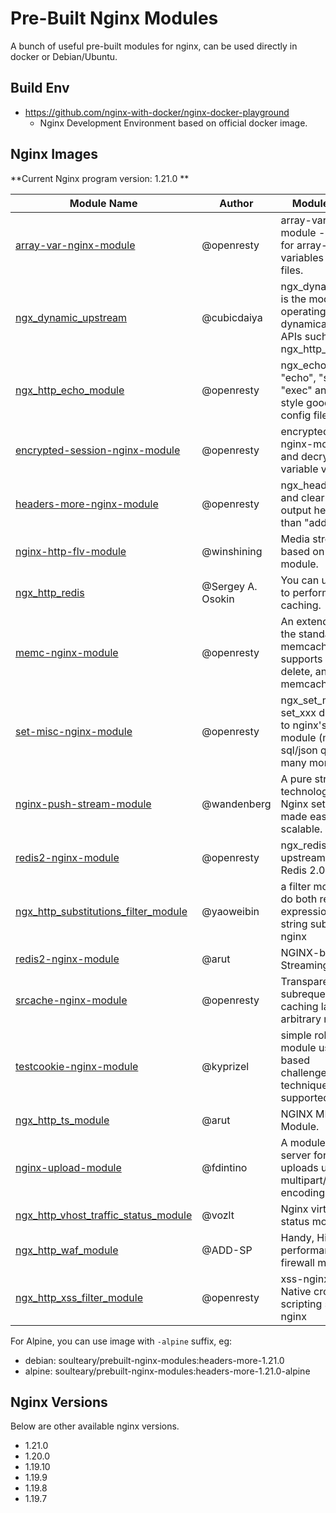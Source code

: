 # Pre-Built Nginx Modules

A bunch of useful pre-built modules for nginx, can be used directly in docker or Debian/Ubuntu.

## Build Env

- https://github.com/nginx-with-docker/nginx-docker-playground
  - Nginx Development Environment based on official docker image.

## Nginx Images

**Current Nginx program version: 1.21.0 **

<table>
    <thead>
        <tr>
            <th>Module Name</th>
            <th>Author</th>
            <th>Module Description</th>
            <th>Module Version</th>
        </tr>
    </thead>
    <tbody>
        <tr>
            <td><a href="https://github.com/openresty/array-var-nginx-module">array-var-nginx-module</a></td>
            <td>@openresty</td>
            <td>array-var-nginx-module - Add support for array-typed variables to nginx config files.</td>
            <td>0.05</td>
        </tr>
        <tr>
            <td><a href="https://github.com/cubicdaiya/ngx_dynamic_upstream">ngx_dynamic_upstream</a></td>
            <td>@cubicdaiya</td>
            <td>ngx_dynamic_upstream is the module for operating upstreams dynamically with HTTP APIs such as ngx_http_upstream_conf.</td>
            <td>0.1.6</td>
        </tr>
        <tr>
            <td><a href="https://github.com/nginx-with-docker/ngx_http_echo_module">ngx_http_echo_module</a></td>
            <td>@openresty</td>
            <td>ngx_echo - Brings "echo", "sleep", "time", "exec" and more shell-style goodies to Nginx config file.</td>
            <td>0.62</td>
        </tr>
        <tr>
            <td><a href="https://github.com/openresty/encrypted-session-nginx-module">encrypted-session-nginx-module</a></td>
            <td>@openresty</td>
            <td>encrypted-session-nginx-module - encrypt and decrypt nginx variable values.</td>
            <td>0.08</td>
        </tr>
        <tr>
            <td><a href="https://github.com/openresty/headers-more-nginx-module">headers-more-nginx-module</a></td>
            <td>@openresty</td>
            <td>ngx_headers_more - Set and clear input and output headers...more than "add"!</td>
            <td>0.33</td>
        </tr>
        <tr>
            <td><a href="https://github.com/winshining/nginx-http-flv-module">nginx-http-flv-module</a></td>
            <td>@winshining</td>
            <td>Media streaming server based on nginx-rtmp-module.</td>
            <td>1.2.9</td>
        </tr>
        <tr>
            <td><a href="https://www.nginx.com/resources/wiki/modules/redis/">ngx_http_redis</a></td>
            <td>@Sergey A. Osokin</td>
            <td>You can use this module to perform simple caching.</td>
            <td>0.3.9</td>
        </tr>
        <tr>
            <td><a href="https://github.com/openresty/memc-nginx-module">memc-nginx-module</a></td>
            <td>@openresty</td>
            <td>An extended version of the standard memcached module that supports set, add, delete, and many more memcached commands.</td>
            <td>0.19</td>
        </tr>
        <tr>
            <td><a href="https://github.com/openresty/set-misc-nginx-module">set-misc-nginx-module</a></td>
            <td>@openresty</td>
            <td>ngx_set_misc - Various set_xxx directives added to nginx's rewrite module (md5/sha1, sql/json quoting, and many more).</td>
            <td>0.32</td>
        </tr>
        <tr>
            <td><a href="https://github.com/wandenberg/nginx-push-stream-module">nginx-push-stream-module</a></td>
            <td>@wandenberg</td>
            <td>A pure stream http push technology for your Nginx setup. Comet made easy and really scalable.</td>
            <td>1cdc015</td>
        </tr>
        <tr>
            <td><a href="https://github.com/openresty/redis2-nginx-module">redis2-nginx-module</a></td>
            <td>@openresty</td>
            <td>ngx_redis2 - Nginx upstream module for the Redis 2.0 protocol</td>
            <td>0.15</td>
        </tr>
        <tr>
            <td><a href="https://github.com/yaoweibin/ngx_http_substitutions_filter_module">ngx_http_substitutions_filter_module</a></td>
            <td>@yaoweibin</td>
            <td>a filter module which can do both regular expression and fixed string substitutions for nginx</td>
            <td>b8a71ea</td>
        </tr>
        <tr>
            <td><a href="https://github.com/arut/nginx-rtmp-module">redis2-nginx-module</a></td>
            <td>@arut</td>
            <td>NGINX-based Media Streaming Server</td>
            <td>1.2.2</td>
        </tr>
        <tr>
            <td><a href="https://github.com/openresty/srcache-nginx-module">srcache-nginx-module</a></td>
            <td>@openresty</td>
            <td>Transparent subrequest-based caching layout for arbitrary nginx locations.</td>
            <td>0.32</td>
        </tr>
        <tr>
            <td><a href="https://github.com/kyprizel/testcookie-nginx-module">testcookie-nginx-module</a></td>
            <td>@kyprizel</td>
            <td>simple robot mitigation module using cookie based challenge/response technique. Not supported any more.</td>
            <td>5113746</td>
        </tr>
        <tr>
            <td><a href="https://github.com/nginx-with-docker/ngx_http_ts_module">ngx_http_ts_module</a></td>
            <td>@arut</td>
            <td>NGINX MPEG-TS Live Module.</td>
            <td>master/1.0.1/custom</td>
        </tr>
        <tr>
            <td><a href="https://github.com/fdintino/nginx-upload-module">nginx-upload-module</a></td>
            <td>@fdintino</td>
            <td>A module for nginx web server for handling file uploads using multipart/form-data encoding (RFC 1867).</td>
            <td>643b4c1</td>
        </tr>
        <tr>
            <td><a href="https://github.com/nginx-with-docker/ngx_http_vhost_traffic_status_module">ngx_http_vhost_traffic_status_module</a></td>
            <td>@vozlt</td>
            <td>Nginx virtual host traffic status module.</td>
            <td>0.1.18</td>
        </tr>
        <tr>
            <td><a href="https://github.com/nginx-with-docker/ngx_http_waf_module">ngx_http_waf_module</a></td>
            <td>@ADD-SP</td>
            <td>Handy, High performance Nginx firewall module.</td>
            <td>5.4.2/5.4.1/3.1.6</td>
        </tr>
        <tr>
            <td><a href="https://github.com/nginx-with-docker/ngx_http_xss_filter_module">ngx_http_xss_filter_module</a></td>
            <td>@openresty</td>
            <td>xss-nginx-module - Native cross-site scripting support in nginx</td>
            <td>0.06</td>
        </tr>
    </tbody>
</table>


For Alpine, you can use image with `-alpine` suffix, eg:

- debian: soulteary/prebuilt-nginx-modules:headers-more-1.21.0
- alpine: soulteary/prebuilt-nginx-modules:headers-more-1.21.0-alpine

## Nginx Versions

Below are other available nginx versions.

- 1.21.0
- 1.20.0
- 1.19.10
- 1.19.9
- 1.19.8
- 1.19.7
